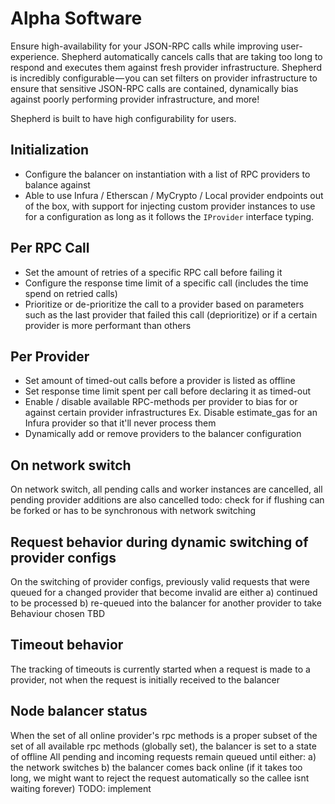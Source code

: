 # Alpha Software

Ensure high-availability for your JSON-RPC calls while improving user-experience. Shepherd automatically cancels calls that are taking too long to respond and executes them against fresh provider infrastructure. Shepherd is incredibly configurable — you can set filters on provider infrastructure to ensure that sensitive JSON-RPC calls are contained, dynamically bias against poorly performing provider infrastructure, and more!

Shepherd is built to have high configurability for users.

## Initialization

* Configure the balancer on instantiation with a list of RPC providers to balance against
* Able to use Infura / Etherscan / MyCrypto / Local provider endpoints out of the box, with support for injecting custom provider instances to use for a configuration as long as it follows the `IProvider` interface typing.

## Per RPC Call

* Set the amount of retries of a specific RPC call before failing it
* Configure the response time limit of a specific call (includes the time spend on retried calls)
* Prioritize or de-prioritize the call to a provider based on parameters such as the last provider that failed this call (deprioritize) or if a certain provider is more performant than others

## Per Provider

* Set amount of timed-out calls before a provider is listed as offline
* Set response time limit spent per call before declaring it as timed-out
* Enable / disable available RPC-methods per provider to bias for or against certain provider infrastructures Ex. Disable estimate_gas for an Infura provider so that it'll never process them
* Dynamically add or remove providers to the balancer configuration

## On network switch

On network switch, all pending calls and worker instances are cancelled,
all pending provider additions are also cancelled
todo: check for if flushing can be forked or has to be synchronous with network switching

## Request behavior during dynamic switching of provider configs

On the switching of provider configs, previously valid requests that were queued for a changed provider that become invalid are either
a) continued to be processed
b) re-queued into the balancer for another provider to take
Behaviour chosen TBD

## Timeout behavior

The tracking of timeouts is currently started when a request is made to a provider, not when the request is initially received to the balancer

## Node balancer status

When the set of all online provider's rpc methods is a proper subset of the set of all available rpc methods (globally set), the balancer is set to a state of offline
All pending and incoming requests remain queued until either:
a) the network switches
b) the balancer comes back online (if it takes too long, we might want to reject the request automatically so the callee isnt waiting forever)
TODO: implement
